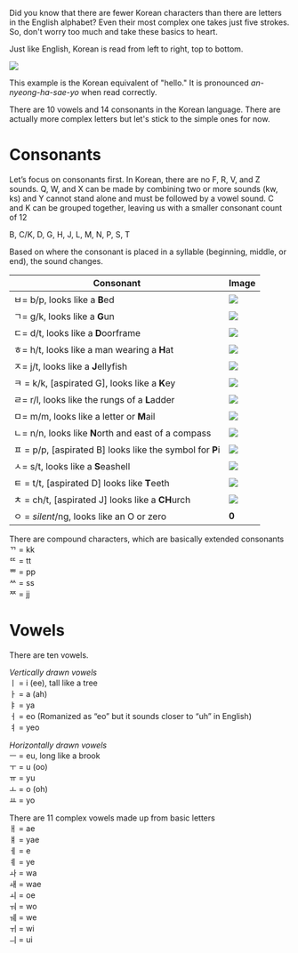 Did you know that there are fewer Korean characters than there are letters in the English alphabet? Even their most complex one takes just five strokes. So, don't worry too much and take these basics to heart.

Just like English, Korean is read from left to right, top to bottom.

![](resource:assets/images/LessonImages/reading_1.png)


This example is the Korean equivalent of "hello." It is pronounced *an-nyeong-ha-sae-yo* when read correctly.

There are 10 vowels and 14 consonants in the Korean language. There are actually more complex letters but let's stick to the simple ones for now.

# Consonants

Let’s focus on consonants first. In Korean, there are no F, R, V, and Z sounds. Q, W, and X can be made by combining two or more sounds (kw, ks) and Y cannot stand alone and must be followed by a vowel sound. C and K can be grouped together, leaving us with a smaller consonant count of 12

B, C/K, D, G, H, J, L, M, N, P, S, T

Based on where the consonant is placed in a syllable (beginning, middle, or end), the sound changes.



| Consonant                         | Image                                |
| ----------------------------- | ------------------------------------ |
| ㅂ= b/p, looks like a **B**ed | ![](resource:assets/images/LessonImages/consonant_1.png) |
| ㄱ= g/k, looks like a **G**un | ![](resource:assets/images/LessonImages/consonant_2.png) |
| ㄷ= d/t, looks like a **D**oorframe | ![](resource:assets/images/LessonImages/consonant_3.png) |
| ㅎ= h/t, looks like a man wearing a **H**at | ![](resource:assets/images/LessonImages/consonant_4.png) |
| ㅈ= j/t, looks like a **J**ellyfish | ![](resource:assets/images/LessonImages/consonant_5.png) |
| ㅋ = k/k, [aspirated G], looks like a **K**ey | ![](resource:assets/images/LessonImages/consonant_6.png) |
| ㄹ= r/l, looks like the rungs of a **L**adder | ![](resource:assets/images/LessonImages/consonant_7.png) |
| ㅁ= m/m, looks like a letter or **M**ail | ![](resource:assets/images/LessonImages/consonant_8.png) |
| ㄴ= n/n, looks like **N**orth and east of a compass | ![](resource:assets/images/LessonImages/consonant_9.png) |
| ㅍ = p/p, [aspirated B] looks like the symbol for **P**i | ![](resource:assets/images/LessonImages/consonant_10.png) |
| ㅅ= s/t, looks like a **S**eashell | ![](resource:assets/images/LessonImages/consonant_11.png) |
| ㅌ = t/t, [aspirated D] looks like **T**eeth | ![](resource:assets/images/LessonImages/consonant_12.png) |
| ㅊ = ch/t, [aspirated J] looks like a **CH**urch | ![](resource:assets/images/LessonImages/consonant_13.png) |
| ㅇ = *silent*/ng, looks like an O or zero  | **0** |

There are compound characters, which are basically extended consonants\
ᄁ = kk\
ᄄ = tt\
ᄈ = pp\
ᄊ = ss\
ᄍ = jj



# Vowels

There are ten vowels.

*Vertically drawn vowels*\
ㅣ = i (ee), tall like a tree\
ㅏ = a (ah)\
ㅑ = ya\
ㅓ = eo (Romanized as “eo” but it sounds closer to “uh” in English)\
ㅕ = yeo

*Horizontally drawn vowels*\
ㅡ = eu, long like a brook\
ㅜ = u (oo)\
ㅠ = yu \
ㅗ = o (oh)\
ㅛ = yo 

There are 11 complex vowels made up from basic letters\
ㅐ = ae\
ㅒ = yae\
ㅔ = e\
ㅖ = ye\
ㅘ = wa\
ㅙ = wae\
ㅚ = oe\
ㅝ = wo\
ㅞ = we\
ㅟ = wi\
ㅢ = ui